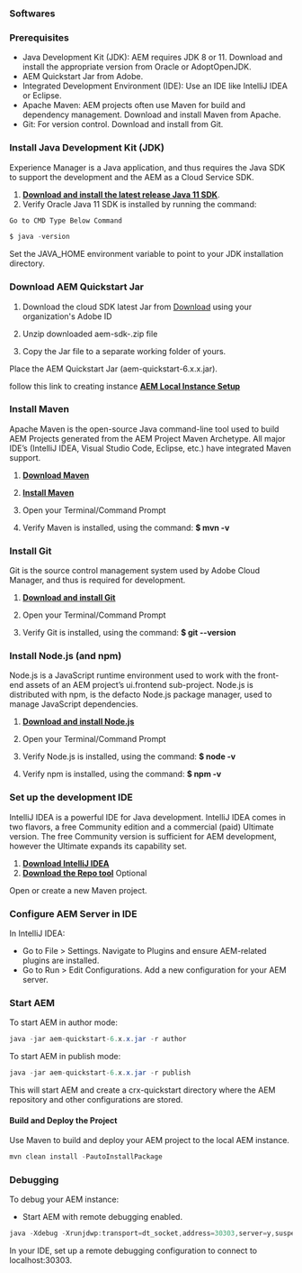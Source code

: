 ### Softwares

### Prerequisites
- Java Development Kit (JDK): AEM requires JDK 8 or 11. Download and install the appropriate version from Oracle or AdoptOpenJDK.
- AEM Quickstart Jar from Adobe.
- Integrated Development Environment (IDE): Use an IDE like IntelliJ IDEA or Eclipse.
- Apache Maven: AEM projects often use Maven for build and dependency management. Download and install Maven from Apache.
- Git: For version control. Download and install from Git.

### Install Java Development Kit (JDK)

Experience Manager is a Java application, and thus requires the Java SDK to support the development and the AEM as a Cloud Service SDK.

1. **[Download and install the latest release Java 11 SDK](https://www.oracle.com/in/java/technologies/javase/jdk11-archive-downloads.html)**.
2. Verify Oracle Java 11 SDK is installed by running the command:
```js
Go to CMD Type Below Command

$ java -version
```
Set the JAVA_HOME environment variable to point to your JDK installation directory.

### Download AEM Quickstart Jar

1. Download the cloud SDK latest Jar from [Download](https://experience.adobe.com/#/downloads) using your organization's Adobe ID

2. Unzip downloaded aem-sdk-<version>.zip file

3. Copy the Jar file to a separate working folder of yours.

Place the AEM Quickstart Jar (aem-quickstart-6.x.x.jar).

follow this link to creating instance **[AEM Local Instance Setup](./05_AEM_Instances_Setup.md)**

### Install Maven

Apache Maven is the open-source Java command-line tool used to build AEM Projects generated from the AEM Project Maven Archetype. All major IDE’s (IntelliJ IDEA, Visual Studio Code, Eclipse, etc.) have integrated Maven support.

1. **[Download Maven](https://maven.apache.org/download.cgi)**

2. **[Install Maven](https://maven.apache.org/install.html)**

3. Open your Terminal/Command Prompt

4. Verify Maven is installed, using the command: **$ mvn -v**

### Install Git

Git is the source control management system used by Adobe Cloud Manager, and thus is required for development.

1. **[Download and install Git](https://git-scm.com/downloads)**

2. Open your Terminal/Command Prompt

3. Verify Git is installed, using the command: **$ git --version**

### Install Node.js (and npm)

Node.js is a JavaScript runtime environment used to work with the front-end assets of an AEM project’s ui.frontend sub-project. Node.js is distributed with npm, is the defacto Node.js package manager, used to manage JavaScript dependencies.

1. **[Download and install Node.js](https://nodejs.org/en/download/)**

2. Open your Terminal/Command Prompt

3. Verify Node.js is installed, using the command: **$ node -v**

4. Verify npm is installed, using the command: **$ npm -v**

### Set up the development IDE

IntelliJ IDEA is a powerful IDE for Java development. IntelliJ IDEA comes in two flavors, a free Community edition and a commercial (paid) Ultimate version. The free Community version is sufficient for AEM development, however the Ultimate expands its capability set.

1. **[Download IntelliJ IDEA](https://www.jetbrains.com/idea/download/?section=windows)**
2. **[Download the Repo tool](https://github.com/Adobe-Marketing-Cloud/tools/tree/master/repo#installation)**  Optional

Open or create a new Maven project.

### Configure AEM Server in IDE

In IntelliJ IDEA:

- Go to File > Settings.
Navigate to Plugins and ensure AEM-related plugins are installed.
- Go to Run > Edit Configurations.
Add a new configuration for your AEM server.

### Start AEM
To start AEM in author mode:

```java
java -jar aem-quickstart-6.x.x.jar -r author
```
To start AEM in publish mode:
```java
java -jar aem-quickstart-6.x.x.jar -r publish
```
This will start AEM and create a crx-quickstart directory where the AEM repository and other configurations are stored.


#### Build and Deploy the Project
Use Maven to build and deploy your AEM project to the local AEM instance.

```java
mvn clean install -PautoInstallPackage
```

### Debugging
To debug your AEM instance:

- Start AEM with remote debugging enabled.
```java
java -Xdebug -Xrunjdwp:transport=dt_socket,address=30303,server=y,suspend=n -jar aem-quickstart-6.x.x.jar -r author
```
In your IDE, set up a remote debugging configuration to connect to localhost:30303.

